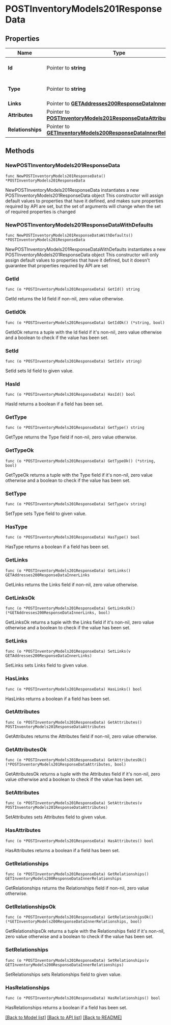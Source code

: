 # POSTInventoryModels201ResponseData

## Properties

Name | Type | Description | Notes
------------ | ------------- | ------------- | -------------
**Id** | Pointer to **string** | The resource&#39;s id | [optional] 
**Type** | Pointer to **string** | The resource&#39;s type | [optional] [default to "inventory_models"]
**Links** | Pointer to [**GETAddresses200ResponseDataInnerLinks**](GETAddresses200ResponseDataInnerLinks.md) |  | [optional] 
**Attributes** | Pointer to [**POSTInventoryModels201ResponseDataAttributes**](POSTInventoryModels201ResponseDataAttributes.md) |  | [optional] 
**Relationships** | Pointer to [**GETInventoryModels200ResponseDataInnerRelationships**](GETInventoryModels200ResponseDataInnerRelationships.md) |  | [optional] 

## Methods

### NewPOSTInventoryModels201ResponseData

`func NewPOSTInventoryModels201ResponseData() *POSTInventoryModels201ResponseData`

NewPOSTInventoryModels201ResponseData instantiates a new POSTInventoryModels201ResponseData object
This constructor will assign default values to properties that have it defined,
and makes sure properties required by API are set, but the set of arguments
will change when the set of required properties is changed

### NewPOSTInventoryModels201ResponseDataWithDefaults

`func NewPOSTInventoryModels201ResponseDataWithDefaults() *POSTInventoryModels201ResponseData`

NewPOSTInventoryModels201ResponseDataWithDefaults instantiates a new POSTInventoryModels201ResponseData object
This constructor will only assign default values to properties that have it defined,
but it doesn't guarantee that properties required by API are set

### GetId

`func (o *POSTInventoryModels201ResponseData) GetId() string`

GetId returns the Id field if non-nil, zero value otherwise.

### GetIdOk

`func (o *POSTInventoryModels201ResponseData) GetIdOk() (*string, bool)`

GetIdOk returns a tuple with the Id field if it's non-nil, zero value otherwise
and a boolean to check if the value has been set.

### SetId

`func (o *POSTInventoryModels201ResponseData) SetId(v string)`

SetId sets Id field to given value.

### HasId

`func (o *POSTInventoryModels201ResponseData) HasId() bool`

HasId returns a boolean if a field has been set.

### GetType

`func (o *POSTInventoryModels201ResponseData) GetType() string`

GetType returns the Type field if non-nil, zero value otherwise.

### GetTypeOk

`func (o *POSTInventoryModels201ResponseData) GetTypeOk() (*string, bool)`

GetTypeOk returns a tuple with the Type field if it's non-nil, zero value otherwise
and a boolean to check if the value has been set.

### SetType

`func (o *POSTInventoryModels201ResponseData) SetType(v string)`

SetType sets Type field to given value.

### HasType

`func (o *POSTInventoryModels201ResponseData) HasType() bool`

HasType returns a boolean if a field has been set.

### GetLinks

`func (o *POSTInventoryModels201ResponseData) GetLinks() GETAddresses200ResponseDataInnerLinks`

GetLinks returns the Links field if non-nil, zero value otherwise.

### GetLinksOk

`func (o *POSTInventoryModels201ResponseData) GetLinksOk() (*GETAddresses200ResponseDataInnerLinks, bool)`

GetLinksOk returns a tuple with the Links field if it's non-nil, zero value otherwise
and a boolean to check if the value has been set.

### SetLinks

`func (o *POSTInventoryModels201ResponseData) SetLinks(v GETAddresses200ResponseDataInnerLinks)`

SetLinks sets Links field to given value.

### HasLinks

`func (o *POSTInventoryModels201ResponseData) HasLinks() bool`

HasLinks returns a boolean if a field has been set.

### GetAttributes

`func (o *POSTInventoryModels201ResponseData) GetAttributes() POSTInventoryModels201ResponseDataAttributes`

GetAttributes returns the Attributes field if non-nil, zero value otherwise.

### GetAttributesOk

`func (o *POSTInventoryModels201ResponseData) GetAttributesOk() (*POSTInventoryModels201ResponseDataAttributes, bool)`

GetAttributesOk returns a tuple with the Attributes field if it's non-nil, zero value otherwise
and a boolean to check if the value has been set.

### SetAttributes

`func (o *POSTInventoryModels201ResponseData) SetAttributes(v POSTInventoryModels201ResponseDataAttributes)`

SetAttributes sets Attributes field to given value.

### HasAttributes

`func (o *POSTInventoryModels201ResponseData) HasAttributes() bool`

HasAttributes returns a boolean if a field has been set.

### GetRelationships

`func (o *POSTInventoryModels201ResponseData) GetRelationships() GETInventoryModels200ResponseDataInnerRelationships`

GetRelationships returns the Relationships field if non-nil, zero value otherwise.

### GetRelationshipsOk

`func (o *POSTInventoryModels201ResponseData) GetRelationshipsOk() (*GETInventoryModels200ResponseDataInnerRelationships, bool)`

GetRelationshipsOk returns a tuple with the Relationships field if it's non-nil, zero value otherwise
and a boolean to check if the value has been set.

### SetRelationships

`func (o *POSTInventoryModels201ResponseData) SetRelationships(v GETInventoryModels200ResponseDataInnerRelationships)`

SetRelationships sets Relationships field to given value.

### HasRelationships

`func (o *POSTInventoryModels201ResponseData) HasRelationships() bool`

HasRelationships returns a boolean if a field has been set.


[[Back to Model list]](../README.md#documentation-for-models) [[Back to API list]](../README.md#documentation-for-api-endpoints) [[Back to README]](../README.md)


